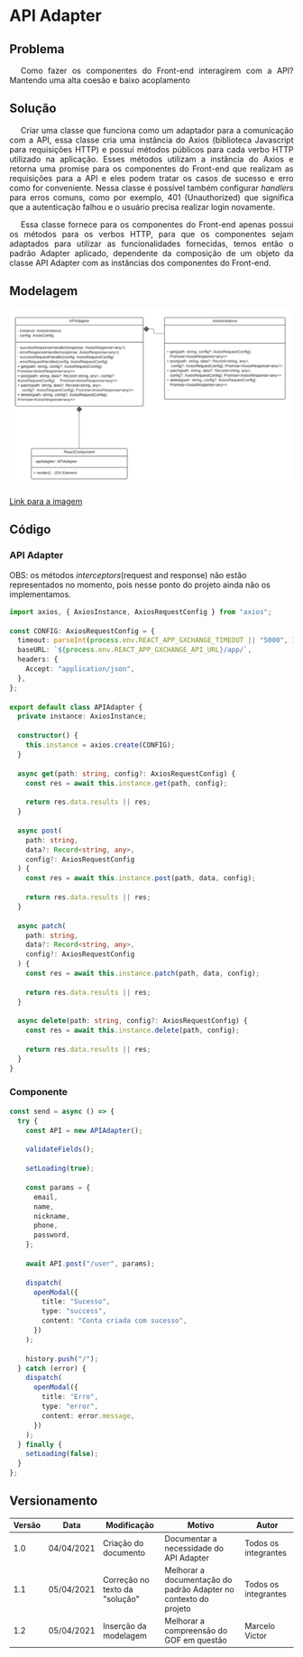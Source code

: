 # API Adapter

## Problema

<p style="text-indent: 20px; text-align: justify">
Como fazer os componentes do Front-end interagirem com a API? Mantendo uma alta coesão e baixo acoplamento
</p>

## Solução

<p style="text-indent: 20px; text-align: justify">
Criar uma classe que funciona como um adaptador para a comunicação com a API, essa classe cria uma instância do Axios (biblioteca Javascript para requisições HTTP) e possui métodos públicos para cada verbo HTTP utilizado na aplicação. Esses métodos utilizam a instância do Axios e retorna uma promise para os componentes do Front-end que realizam as requisições para a API e eles podem tratar os casos de sucesso e erro como for conveniente. Nessa classe é possível também configurar <em>handlers</em> para erros comuns, como por exemplo, 401 (Unauthorized) que significa que a autenticação falhou e o usuário precisa realizar login novamente.
</p>

<p style="text-indent: 20px; text-align: justify">
Essa classe fornece para os componentes do Front-end apenas possui os métodos para os verbos HTTP, para que os componentes sejam adaptados para utilizar as funcionalidades fornecidas, temos então o padrão Adapter aplicado, dependente da composição de um objeto da classe API Adapter com as instâncias dos componentes do Front-end.
</p>

## Modelagem

![Modelagem API Adapter](../../../../../assets/gofs/modelos/API_Adapter.png)

<a href="https://drive.google.com/file/d/1anC75EUmuJwtzPYnY5XQg47NdQkIkkk5/view?usp=sharing" target="_blank" rel="noopener noreferrer">Link para a imagem</a>

## Código

### API Adapter

OBS: os métodos <em>interceptors</em>(request and response) não estão representados no momento, pois nesse ponto do projeto ainda não os implementamos.

```typescript
import axios, { AxiosInstance, AxiosRequestConfig } from "axios";

const CONFIG: AxiosRequestConfig = {
  timeout: parseInt(process.env.REACT_APP_GXCHANGE_TIMEOUT || "5000", 10),
  baseURL: `${process.env.REACT_APP_GXCHANGE_API_URL}/app/`,
  headers: {
    Accept: "application/json",
  },
};

export default class APIAdapter {
  private instance: AxiosInstance;

  constructor() {
    this.instance = axios.create(CONFIG);
  }

  async get(path: string, config?: AxiosRequestConfig) {
    const res = await this.instance.get(path, config);

    return res.data.results || res;
  }

  async post(
    path: string,
    data?: Record<string, any>,
    config?: AxiosRequestConfig
  ) {
    const res = await this.instance.post(path, data, config);

    return res.data.results || res;
  }

  async patch(
    path: string,
    data?: Record<string, any>,
    config?: AxiosRequestConfig
  ) {
    const res = await this.instance.patch(path, data, config);

    return res.data.results || res;
  }

  async delete(path: string, config?: AxiosRequestConfig) {
    const res = await this.instance.delete(path, config);

    return res.data.results || res;
  }
}
```

### Componente

```typescript
const send = async () => {
  try {
    const API = new APIAdapter();

    validateFields();

    setLoading(true);

    const params = {
      email,
      name,
      nickname,
      phone,
      password,
    };

    await API.post("/user", params);

    dispatch(
      openModal({
        title: "Sucesso",
        type: "success",
        content: "Conta criada com sucesso",
      })
    );

    history.push("/");
  } catch (error) {
    dispatch(
      openModal({
        title: "Erro",
        type: "error",
        content: error.message,
      })
    );
  } finally {
    setLoading(false);
  }
};
```

## Versionamento

| Versão | Data       | Modificação                    | Motivo                                                           | Autor                |
| ------ | ---------- | ------------------------------ | ---------------------------------------------------------------- | -------------------- |
| 1.0    | 04/04/2021 | Criação do documento           | Documentar a necessidade do API Adapter                          | Todos os integrantes |
| 1.1    | 05/04/2021 | Correção no texto da "solução" | Melhorar a documentação do padrão Adapter no contexto do projeto | Todos os integrantes |
| 1.2    | 05/04/2021 | Inserção da modelagem          | Melhorar a compreensão do GOF em questão                         | Marcelo Victor       |
